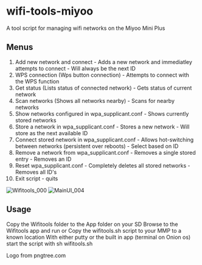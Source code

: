 # wifi-tools-miyoo
A tool script for managing wifi networks on the Miyoo Mini Plus

## Menus

1. Add new network and connect - 						Adds a new network and immediatley attempts to connect - Will always be the next ID
2. WPS connection (Wps button connection) - 			Attempts to connect with the WPS function
3. Get status (Lists status of connected network) - 	Gets status of current network
4. Scan networks (Shows all networks nearby) - 			Scans for nearby networks
5. Show networks configured in wpa_supplicant.conf - 	Shows currently stored networks
6. Store a network in wpa_supplicant.conf - 			Stores a new network - Will store as the next available ID
7. Connect stored network in wpa_supplicant.conf - 		Allows hot-switching between networks (persistent over reboots) - Select based on ID
8. Remove a network from wpa_supplicant.conf - 			Removes a single stored entry - Removes an ID
9. Reset wpa_supplicant.conf -							Completely deletes all stored networks - Removes all ID's
0. Exit script - quits



![Wifitools_000](https://user-images.githubusercontent.com/47260768/235262864-010cf3c4-70da-470d-8e02-b799f6f418a0.png)
![MainUI_004](https://user-images.githubusercontent.com/47260768/235266020-7bcca519-265e-410f-bc6a-3e8ac3960f3d.png)


## Usage

Copy the Wifitools folder to the App folder on your SD
Browse to the Wifitools app and run
or
Copy the wifitools.sh script to your MMP to a known location
With either putty or the built in app (terminal on Onion os) start the script with sh wifitools.sh

Logo from pngtree.com
